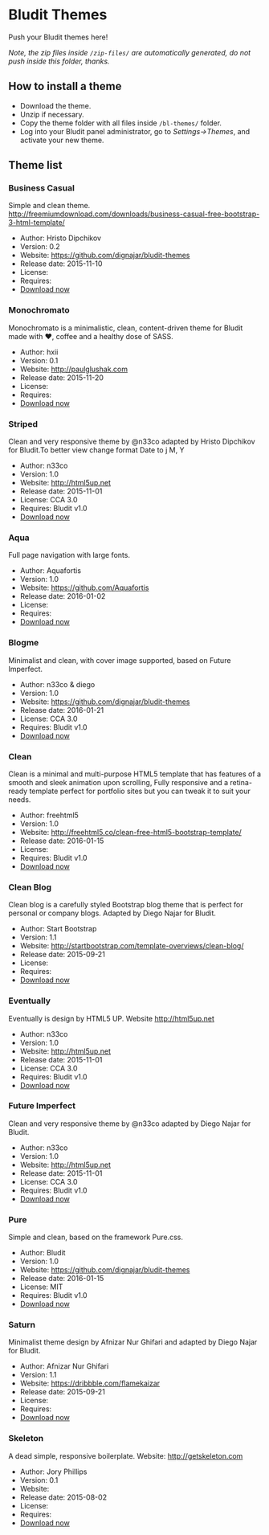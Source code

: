 # Bludit Themes
Push your Bludit themes here!

*Note, the zip files inside `/zip-files/` are automatically generated, do not push inside this folder, thanks.*

## How to install a theme
- Download the theme.
- Unzip if necessary.
- Copy the theme folder with all files inside `/bl-themes/` folder.
- Log into your Bludit panel administrator, go to *Settings->Themes*, and activate your new theme.

## Theme list

### Business Casual
Simple and clean theme. http://freemiumdownload.com/downloads/business-casual-free-bootstrap-3-html-template/ 
- Author: Hristo Dipchikov
- Version: 0.2
- Website: https://github.com/dignajar/bludit-themes
- Release date: 2015-11-10
- License: 
- Requires: 
- [Download now](https://github.com/dignajar/bludit-themes/blob/master/dist/Business-Casual.zip?raw=true)

### Monochromato
Monochromato is a minimalistic, clean, content-driven theme for Bludit made with ❤, coffee and a healthy dose of SASS.
- Author: hxii
- Version: 0.1
- Website: http://paulglushak.com
- Release date: 2015-11-20
- License: 
- Requires: 
- [Download now](https://github.com/dignajar/bludit-themes/blob/master/dist/Monochromato.zip?raw=true)

### Striped
Clean and very responsive theme by @n33co adapted by Hristo Dipchikov for Bludit.To better view change format Date to j M, Y
- Author: n33co
- Version: 1.0
- Website: http://html5up.net
- Release date: 2015-11-01
- License: CCA 3.0
- Requires: Bludit v1.0
- [Download now](https://github.com/dignajar/bludit-themes/blob/master/dist/Striped.zip?raw=true)

### Aqua
Full page navigation with large fonts.
- Author: Aquafortis
- Version: 1.0
- Website: https://github.com/Aquafortis
- Release date: 2016-01-02
- License: 
- Requires: 
- [Download now](https://github.com/dignajar/bludit-themes/blob/master/dist/aqua.zip?raw=true)

### Blogme
Minimalist and clean, with cover image supported, based on Future Imperfect.
- Author: n33co & diego
- Version: 1.0
- Website: https://github.com/dignajar/bludit-themes
- Release date: 2016-01-21
- License: CCA 3.0
- Requires: Bludit v1.0
- [Download now](https://github.com/dignajar/bludit-themes/blob/master/dist/blogme.zip?raw=true)

### Clean
Clean is a minimal and multi-purpose HTML5 template that has features of a smooth and sleek animation upon scrolling, Fully responsive and a retina-ready template perfect for portfolio sites but you can tweak it to suit your needs.
- Author: freehtml5
- Version: 1.0
- Website: http://freehtml5.co/clean-free-html5-bootstrap-template/
- Release date: 2016-01-15
- License: 
- Requires: Bludit v1.0
- [Download now](https://github.com/dignajar/bludit-themes/blob/master/dist/clean.zip?raw=true)

### Clean Blog
Clean blog is a carefully styled Bootstrap blog theme that is perfect for personal or company blogs. Adapted by Diego Najar for Bludit.
- Author: Start Bootstrap
- Version: 1.1
- Website: http://startbootstrap.com/template-overviews/clean-blog/
- Release date: 2015-09-21
- License: 
- Requires: 
- [Download now](https://github.com/dignajar/bludit-themes/blob/master/dist/cleanblog.zip?raw=true)

### Eventually
Eventually is design by HTML5 UP. Website http://html5up.net
- Author: n33co
- Version: 1.0
- Website: http://html5up.net
- Release date: 2015-11-01
- License: CCA 3.0
- Requires: Bludit v1.0
- [Download now](https://github.com/dignajar/bludit-themes/blob/master/dist/eventually.zip?raw=true)

### Future Imperfect
Clean and very responsive theme by @n33co adapted by Diego Najar for Bludit.
- Author: n33co
- Version: 1.0
- Website: http://html5up.net
- Release date: 2015-11-01
- License: CCA 3.0
- Requires: Bludit v1.0
- [Download now](https://github.com/dignajar/bludit-themes/blob/master/dist/future-imperfect.zip?raw=true)

### Pure
Simple and clean, based on the framework Pure.css.
- Author: Bludit
- Version: 1.0
- Website: https://github.com/dignajar/bludit-themes
- Release date: 2016-01-15
- License: MIT
- Requires: Bludit v1.0
- [Download now](https://github.com/dignajar/bludit-themes/blob/master/dist/pure.zip?raw=true)

### Saturn
Minimalist theme design by Afnizar Nur Ghifari and adapted by Diego Najar for Bludit.
- Author: Afnizar Nur Ghifari
- Version: 1.1
- Website: https://dribbble.com/flamekaizar
- Release date: 2015-09-21
- License: 
- Requires: 
- [Download now](https://github.com/dignajar/bludit-themes/blob/master/dist/saturn.zip?raw=true)

### Skeleton
A dead simple, responsive boilerplate. Website: http://getskeleton.com
- Author: Jory Phillips
- Version: 0.1
- Website: 
- Release date: 2015-08-02
- License: 
- Requires: 
- [Download now](https://github.com/dignajar/bludit-themes/blob/master/dist/skeleton.zip?raw=true)

